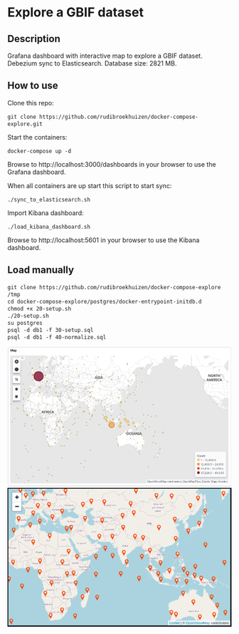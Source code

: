 # Explore a GBIF dataset

## Description
Grafana dashboard with interactive map to explore a GBIF dataset. Debezium sync to Elasticsearch. Database size: 2821 MB. 

## How to use
Clone this repo:
```
git clone https://github.com/rudibroekhuizen/docker-compose-explore.git
```

Start the containers:
```
docker-compose up -d
```

Browse to http://localhost:3000/dashboards in your browser to use the Grafana dashboard.


When all containers are up start this script to start sync:
```
./sync_to_elasticsearch.sh
```


Import Kibana dashboard:
```
./load_kibana_dashboard.sh
```

Browse to http://localhost:5601 in your browser to use the Kibana dashboard.

## Load manually
```
git clone https://github.com/rudibroekhuizen/docker-compose-explore /tmp
cd docker-compose-explore/postgres/docker-entrypoint-initdb.d
chmod +x 20-setup.sh
./20-setup.sh
su postgres
psql -d db1 -f 30-setup.sql
psql -d db1 -f 40-normalize.sql
```

![map_es](map_es.png?width=893)
![map_grafana](map_grafana.png?raw=true)
